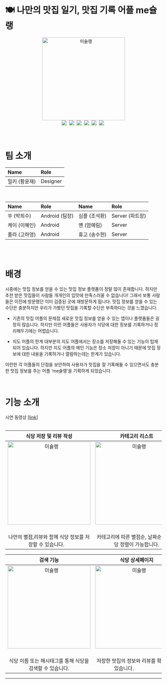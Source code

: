 # 🍽 나만의 맛집 일기, 맛집  기록 어플 me슐랭
<div align=center>
  <img width="266" alt="미슐랭" src="https://user-images.githubusercontent.com/83093525/156397092-3f29a231-0989-4232-8154-93f97fdff213.png">
</div>

<div align=center>
    <img src="https://img.shields.io/badge/Kotlin-7F52FF?style=flat-square&logo=Kotlin&logoColor=white"/></a>&nbsp;
    <img src="https://img.shields.io/badge/Java-007396?style=flat-square&logo=Java&logoColor=white"/></a>&nbsp;
    <img src="https://img.shields.io/badge/Android-3DDC84?style=flat-square&logo=Android&logoColor=white"/></a>&nbsp;
    <img src="https://img.shields.io/badge/Spring Boot-6DB33F?style=flat-square&logo=Spring Boot&logoColor=white"/></a>&nbsp;
    <img src="https://img.shields.io/badge/MySQL-4479A1?style=flat-square&logo=MySQL&logoColor=white"/></a>&nbsp;
    <img src="https://img.shields.io/badge/AWS-232F3E?style=flat-square&logo=Amazon AWS&logoColor=white"/></a>&nbsp;
</div>
<br>
<br>

# 팀 소개
|Name|Role|
|:--|:--|
|밀키 (황윤재)|Designer|

<br>

|Name|Role|Name|Role|
|:--|:--|:--|:--|
|쑤 (박희수)|Android (팀장)|심플 (조석환)|Server (파트장)|
|케이 (이혜인)|Android|옌 (엄예림)|Server|
|폴라 (고하영)|Android|휴고 (송수헌)|Server|

<br>
<br>


# 배경
 시중에는 맛집 정보를 얻을 수 있는 맛집 정보 플랫폼이 정말 많이 존재합니다.  하지만 추천 받은 맛집들이 사람들 개개인의 입맛에 만족스러울 수 없습니다!  그래서 보통 사람들은 이전에 방문했던 이미 검증된 곳에 재방문하게 됩니다.  맛집 정보를 얻을 수 있는 수단은 충분하지만 우리가 가봤던 맛집을 기록할 수단은 부족하다는 것을 느꼈습니다.

 - 기존의 맛집 어플의 문제점
 새로운 맛집 정보를 얻을 수 있는 앱이나 플랫폼들은 굉장히 많습니다. 하지만 이런 어플들은 사용자가 식당에 대한 정보를 기록하거나 정리해두기에는 어렵습니다.

 - 지도 어플의 한계
대부분의 지도 어플에서는 장소를 저장해둘 수 있는 기능이 탑재되어 있습니다. 하지만 지도 어플의 메인 기능은 장소 저장이 아니기 때문에 맛집 정보에 대한 내용을 기록하거나 열람하는데는 한계가 있습니다.

이런한 각 어플들의 단점을 보안하여 사용자가 맛집을 잘 기록해둘 수 있으면서도 충분한 맛집 정보를 주는 어플 ‘me슐랭’을 기획하게 되었습니다.

<br>

# 기능 소개
시연 동영상 [[link](https://youtu.be/NiwcdXF6i1w)]  
<br>

|식당 저장 및 리뷰 작성|카테고리 리스트|
|:--:|:--:|
|<img width="266" alt="미슐랭" src="https://user-images.githubusercontent.com/83093525/156397618-0072f024-aa77-45ba-b3d2-31702c2197ef.png">&nbsp; |<img width="266" alt="미슐랭" src=https://user-images.githubusercontent.com/83093525/156397731-670f88c2-82ac-49a0-95ad-ae7ac3e0bb7a.png>&nbsp;|
|나만의 별점,리뷰와 함께 식당 정보를 저장할 수 있습니다.&nbsp;&nbsp;&nbsp;&nbsp;|카테고리에 따른 별점순, 날짜순으로 식당 정렬이 가능합니다.|

|검색 기능|식당 상세페이지|
|:--:|:--:|
|<img width="266" alt="미슐랭" src=https://user-images.githubusercontent.com/83093525/156398071-26066ea7-5673-4151-86c3-0f1d25016efa.png>&nbsp; |<img width="266" alt="미슐랭" src=https://user-images.githubusercontent.com/83093525/156398149-7cf7488e-a37c-4349-837d-c9db023c111e.png>&nbsp;|
|식당 이름 또는 해시태그를 통해 식당을 검색할 수 있습니다. |저장한 맛집의 정보와 리뷰를 확인할 수 있습니다.&nbsp;&nbsp;&nbsp;&nbsp;&nbsp;&nbsp;&nbsp;&nbsp;&nbsp;&nbsp;&nbsp;&nbsp;&nbsp;&nbsp;&nbsp;&nbsp;&nbsp;&nbsp;&nbsp;|
___
